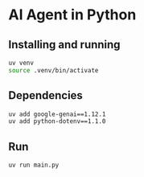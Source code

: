 # AI Agent in Python

## Installing and running
```bash
uv venv
source .venv/bin/activate
```

## Dependencies
```bash
uv add google-genai==1.12.1
uv add python-dotenv==1.1.0
```

## Run
```bash
uv run main.py
```
